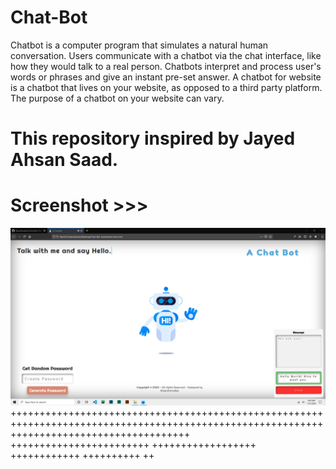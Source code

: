 # Chat-Bot
Chatbot is a computer program that simulates a natural human conversation. Users communicate with a chatbot via the chat interface, like how they would talk to a real person. Chatbots interpret and process user's words or phrases and give an instant pre-set answer. A chatbot for website is a chatbot that lives on your website, as opposed to a third party platform. The purpose of a chatbot on your website can vary. 
# This repository inspired by Jayed Ahsan Saad.

# Screenshot >>>
![alt text](https://github.com/AhsanParadise/Chat-Bot/blob/master/ScreenShot.png?raw=true)
+++++++++++++++++++++++++++++++++++++++++++++++++++++++++++++++++++++++++++++++++++++++++++++++++++++++++++++++++++++++++++++++++++++++++++
++++++++++++++++++++++++
++++++++++++++++++
++++++++++++
++++++++++
++
